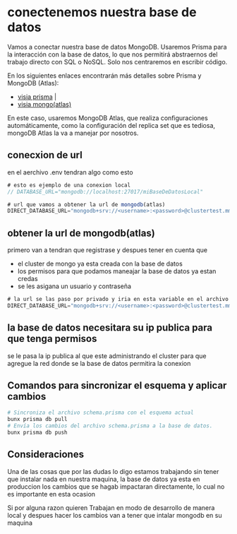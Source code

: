 # conectenemos nuestra base de datos

Vamos a conectar nuestra base de datos MongoDB. Usaremos Prisma para la interacción con la base de datos, lo que nos permitirá abstraernos del trabajo directo con SQL o NoSQL. Solo nos centraremos en escribir código.

En los siguientes enlaces encontrarán más detalles sobre Prisma y MongoDB (Atlas):

- [visia prisma](https://www.prisma.io/docs/getting-started/setup-prisma/add-to-existing-project/mongodb/connect-your-database-typescript-mongodb)  |  
- [visia mongo(atlas)](https://www.mongodb.com/docs/atlas/)
 
En este caso, usaremos MongoDB Atlas, que realiza configuraciones automáticamente, como la configuración del replica set que es tediosa, mongoDB Atlas la va a manejar por nosotros.


<h2>conecxion de url</h2>
<p>en el aerchivo .env tendran algo como esto</p>

```ts
# esto es ejemplo de una conexion local
// DATABASE_URL="mongodb://localhost:27017/miBaseDeDatosLocal"

# url que vamos a obtener la url de mongodb(atlas)
DIRECT_DATABASE_URL="mongodb+srv://<username>:<password>@clustertest.mmcuh.mongodb.net/DBpoloIT?retryWrites=true&w=majority"
```

<h2>obtener la url de mongodb(atlas)</h2>

<p>primero van a tendran que registrase y despues tener en cuenta que</p>

- el cluster de mongo ya esta creada con la base de datos
- los permisos para que podamos maneajar la base de datos ya estan credas
- se les asigana un usuario y contraseña

```ts
# la url se las paso por privado y iria en esta variable en el archivo .env
DIRECT_DATABASE_URL="mongodb+srv://<username>:<password>@clustertest.mmcuh.mongodb.net/myDBdata?retryWrites=true&w=majority"
```

<h2>la base de datos necesitara su ip publica para que tenga permisos</h2>
<p>se le pasa la ip publica al que este administrando el cluster para que agregue la red donde se la base de datos permitira la conexion</p>

<h2>Comandos para sincronizar el esquema y aplicar cambios</h2>

```bash
# Sincroniza el archivo schema.prisma con el esquema actual
bunx prisma db pull
# Envía los cambios del archivo schema.prisma a la base de datos.
bunx prisma db push
```

<h2>Consideraciones</h2>

<p>Una de las cosas que por las dudas lo digo estamos trabajando sin tener que instalar nada en nuestra maquina, la base de datos ya esta en produccion los cambios que se hagab impactaran directamente, lo cual no es importante en esta ocasion</p>

<p>Si por alguna razon quieren Trabajan en modo de desarrollo de manera local y despues hacer los cambios van a tener que intalar mongodb en su maquina</p>
